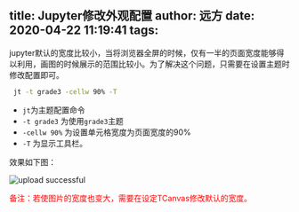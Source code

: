title: Jupyter修改外观配置
author: 远方
date: 2020-04-22 11:19:41
tags:
---
jupyter默认的宽度比较小，当将浏览器全屏的时候，仅有一半的页面宽度能够得以利用，画图的时候展示的范围比较小。为了解决这个问题，只需要在设置主题时修改配置即可。
```bash
 jt -t grade3 -cellw 90% -T
```
- `jt`为主题配置命令
- `-t grade3` 为使用`grade3`主题
- `-cellw 90%` 为设置单元格宽度为页面宽度的90%
- `-T` 为显示工具栏。

效果如下图：

![upload successful](/images/pasted-3.png)

<font color='red'>备注：若使图片的宽度也变大，需要在设定TCanvas修改默认的宽度。</font>